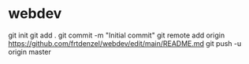 # webdev
git init
git add .
git commit -m "Initial commit"
git remote add origin <https://github.com/frtdenzel/webdev/edit/main/README.md>
git push -u origin master
